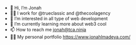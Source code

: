 - 👋 Hi, I’m Jonah
- 👨‍💻 I work for @trueclassic and @thecoolagency
- 👀 I’m interested in all type of web development
- 🌱 I’m currently learning more about web3 cool
- 📫 How to reach me jonah@tca.ninja  
- 👨‍💻 My personal portfolio https://www.jonahlmadeya.com/
